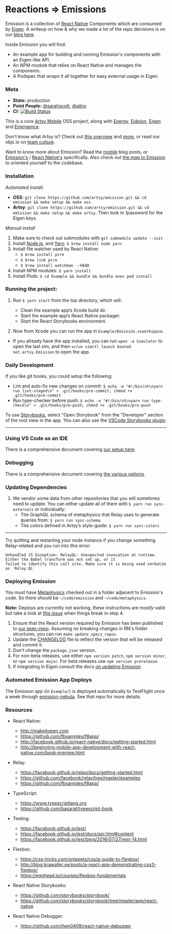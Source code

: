 # Reactions ⇒ Emissions

Emission is a collection of [React Native] Components which are consumed by [Eigen]. A writeup on how & why we made a lot of the repo decisions is on our [blog here].

Inside Emission you will find:

* An example app for building and running Emission's components with an Eigen-like API.
* An NPM module that relies on React Native and manages the components.
* A Podspec that wraps it all together for easy external usage in Eigen.

### Meta

* **State:** production
* **Point People:** [@sarahscott](https://github.com/sarahscott), [@alloy](https://github.com/alloy)
* **CI:** [![Build Status](https://travis-ci.org/artsy/emission.svg?branch=master)](https://travis-ci.org/artsy/emission)

This is a core [Artsy Mobile](https://github.com/artsy/mobile) OSS project, along with [Energy](https://github.com/artsy/energy), [Eidolon](https://github.com/artsy/eidolon), [Eigen](https://github.com/artsy/eigen) and [Emergence](https://github.com/artsy/emergence).

Don't know what Artsy is? Check out [this overview](https://github.com/artsy/meta/blob/master/meta/what_is_artsy.md) and [more](https://github.com/artsy/meta/blob/master/README.md), or read our objc.io on [team culture](https://www.objc.io/issues/22-scale/artsy).

Want to know more about Emission? Read the [mobile](http://artsy.github.io/blog/categories/mobile/) blog posts, or [Emission's](http://artsy.github.io/blog/categories/emission/) / [React Native's](http://artsy.github.io/blog/categories/reactnative/) specifically. Also check out [the map to Emission](docs/map_to_emission.md) to oriented yourself to the codebase.

### Installation

_Automated install_:

* **OSS**: `git clone https://github.com/artsy/emission.git && cd emission && make setup && make oss`
* **Artsy**: `git clone https://github.com/artsy/emission.git && cd emission && make setup && make artsy`. Then look in 1password for the Eigen keys.

_Manual install_

1. Make sure to check out submodules with `git submodule update --init`
1. Install [Node.js][node], and [Yarn][yarn]: `$ brew install node yarn`
1. Install file watcher used by React Native:
   * `$ brew install pcre`
   * `$ brew link pcre`
   * `$ brew install watchman --HEAD`
1. Install NPM modules: `$ yarn install`
1. Install Pods: `$ cd Example && bundle && bundle exec pod install`

### Running the project:

1. Run `$ yarn start` from the top directory, which will:

   * Clean the example app’s Xcode build dir.
   * Start the example app’s React Native packager.
   * Start the React Storybooks environment.

2. Now from Xcode you can run the app in `Example/Emission.xcworkspace`.

* If you already have the app installed, you can run `open -a Simulator` to open the last sim, and then `xcrun simctl launch booted net.artsy.Emission` to open the app.

### Daily Development

If you like git hooks, you could setup the following:

* Lint and auto-fix new changes on commit:
  `$ echo -e "#!/bin/sh\nyarn run lint-staged\n" > .git/hooks/pre-commit; chmod +x .git/hooks/pre-commit`
* Run type-checker before push:
  `$ echo -e "#!/bin/sh\nyarn run type-check\n" > .git/hooks/pre-push; chmod +x .git/hooks/pre-push`

To use [Storybooks](https://github.com/storybooks/storybook), select "Open Storybook" from the "Developer" section of the root view in the app. You can also use the [VSCode Storybooks plugin](https://marketplace.visualstudio.com/items?itemName=Orta.vscode-react-native-storybooks).

---

### Using VS Code as an IDE

There is a comprehensive document covering [our setup here](docs/vscode.md).

### Debugging

There is a comprehensive document covering [the various options](docs/debugging.md).

### Updating Dependencies

1. We vendor some data from other repositories that you will sometimes need to update. You can either update all of them
   with `$ yarn run sync-externals` or individually:
   * The GraphQL schema of metaphysics that Relay uses to generate queries from: `$ yarn run sync-schema`
   * The colors defined in Artsy’s style-guide: `$ yarn run sync-colors`

---

Try quitting and restarting your node instance if you change something Relay-related and you run into this error:

```
Unhandled JS Exception: RelayQL: Unexpected invocation at runtime. Either the Babel transform was not set up, or it
failed to identify this call site. Make sure it is being used verbatim as `Relay.QL`
```

### Deploying Emission

You must have [Metaphysics][metaphysics] checked out in a folder adjacent to Emission's code. So there should be `~/code/emission` and `~/code/metaphysics`.

**Note:** Deploys are currently not working, these instructions are _mostly_ valid but take a look at [this issue](https://github.com/artsy/emission/issues/1077) when things break in step 4.

1. Ensure that the React version required by Emission has been published to [our spec-repo][spec-repo].
   Assuming no breaking changes in RN's folder structures, you can run `make update_specs_repos`.
2. Update the [CHANGELOG](CHANGELOG.md) file to reflect the version that will be released and commit it.
3. Don't change the `package.json` version.
4. For non-beta releases, use either `npm version patch`, `npm version minor`, or `npm version major`. For
   beta releases use `npm version prerelease`.
5. If integrating in Eigen consult the docs [on updating Emission](/artsy/eigen/blob/master/docs/updating_emission.md)

### Automated Emission App Deploys

The Emission app (in `Example/`) is deployed automatically to TestFlight once a week through [emission-nebula](https://github.com/artsy/emission-nebula). See that repo for more details.

### Resources

* React Native:

  * http://makeitopen.com
  * https://github.com/fbsamples/f8app/
  * http://facebook.github.io/react-native/docs/getting-started.html
  * http://beginning-mobile-app-development-with-react-native.com/book-preview.html

* Relay:

  * https://facebook.github.io/relay/docs/getting-started.html
  * https://github.com/facebook/relay/tree/master/examples
  * https://github.com/fbsamples/f8app/

* TypeScript:

  * https://www.typescriptlang.org
  * https://github.com/basarat/typescript-book

* Testing:

  * https://facebook.github.io/jest/
  * https://facebook.github.io/jest/docs/api.html#content
  * https://facebook.github.io/jest/blog/2016/07/27/jest-14.html

* Flexbox:

  * https://css-tricks.com/snippets/css/a-guide-to-flexbox/
  * http://blog.krawaller.se/posts/a-react-app-demonstrating-css3-flexbox/
  * https://egghead.io/courses/flexbox-fundamentals

* React Native Storybooks:

  * https://github.com/storybooks/storybook/
  * https://github.com/storybooks/storybook/tree/master/app/react-native

* React Native Debugger:
  * https://github.com/jhen0409/react-native-debugger

[react native]: http://facebook.github.io/react-native/
[eigen]: https://github.com/artsy/eigen
[yarn]: https://yarnpkg.com
[flow]: http://flowtype.org
[node]: http://nodejs.org
[glossary-yarn]: http://artsy.github.io/blog/2016/11/14/JS-Glossary/#yarn
[blog here]: http://artsy.github.io/blog/2016/08/24/On-Emission/
[spec-repo]: https://github.com/artsy/Specs/tree/master/React
[metaphysics]: https://github.com/artsy/metaphysics
